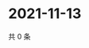 # 2021-11-13

共 0 条

<!-- BEGIN WEIBO -->
<!-- 最后更新时间 Sat Nov 13 2021 16:16:45 GMT+0800 (China Standard Time) -->

<!-- END WEIBO -->
